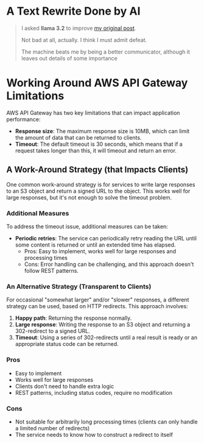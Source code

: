 # A Text Rewrite Done by AI
> I asked **llama 3.2** to improve [my original post](https://github.com/clojureman/notablog/blob/main/Working%20Around%20AWS%20API%20Gateway%20Limitations.md).
>
>  Not bad at all, actually. I think I must admit defeat.
>
> The machine beats me by being a better communicator, although it leaves out details of some importance

# Working Around AWS API Gateway Limitations

AWS API Gateway has two key limitations that can impact application performance:
* **Response size**: The maximum response size is 10MB, which can limit the amount of data that can be 
returned to clients.
* **Timeout**: The default timeout is 30 seconds, which means that if a request takes longer than this, it 
will timeout and return an error.

## A Work-Around Strategy (that Impacts Clients)

One common work-around strategy is for services to write large responses to an S3 object and return a signed 
URL to the object. This works well for large responses, but it's not enough to solve the timeout problem.

### Additional Measures

To address the timeout issue, additional measures can be taken:

* **Periodic retries**: The service can periodically retry reading the URL until some content is returned or 
until an extended time has elapsed.
	+ Pros: Easy to implement, works well for large responses and processing times
	+ Cons: Error handling can be challenging, and this approach doesn't follow REST patterns.

### An Alternative Strategy (Transparent to Clients)

For occasional "somewhat larger" and/or "slower" responses, a different strategy can be used, based on HTTP 
redirects. This approach involves:

1. **Happy path**: Returning the response normally.
2. **Large response**: Writing the response to an S3 object and returning a 302-redirect to a signed URL.
3. **Timeout**: Using a series of 302-redirects until a real result is ready or an appropriate status code 
can be returned.

### Pros

* Easy to implement
* Works well for large responses
* Clients don't need to handle extra logic
* REST patterns, including status codes, require no modification

### Cons

* Not suitable for arbitrarily long processing times (clients can only handle a limited number of redirects)
* The service needs to know how to construct a redirect to itself

